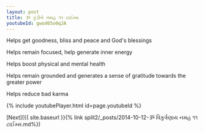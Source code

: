 ```yaml
---
layout: post
title: ૐ કુંડીને નમહ ૧૧ ટાઈમ્સ
youtubeId: gwod65o0qJA
---
```

 
 
Helps get goodness, bliss and peace and God's blessings
 
Helps remain focused, help generate inner energy 
 
Helps boost physical and mental health 
 
Helps remain grounded and generates a sense of gratitude towards the greater power 
 
Helps reduce bad karma
 
 
 
 


{% include youtubePlayer.html id=page.youtubeId %}
 
[Next]({{ site.baseurl }}{% link  split2/_posts/2014-10-12-ૐ વિકુર્વણાય નમહ ૧૧ ટાઈમ્સ.md%})
 
